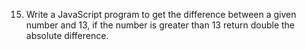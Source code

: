15. Write a JavaScript program to get the difference between a given number and 13, if the number is greater than 13 return double the absolute difference.